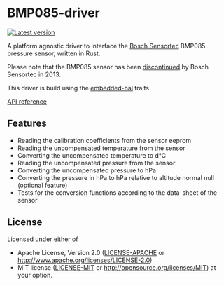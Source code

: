 BMP085-driver
=============

[![Latest version](https://img.shields.io/crates/v/bmp085-driver.svg)](https://crates.io/crates/bmp085-driver)

A platform agnostic driver to interface the [Bosch Sensortec][Bosch Sensortec] BMP085 pressure sensor, written in Rust.

Please note that the BMP085 sensor has been [discontinued](https://media.digikey.com/pdf/PCNs/Bosch/BMP085_Disc.pdf) by Bosch Sensortec in 2013.

This driver is build using the [embedded-hal](https://docs.rs/embedded-hal/) traits.

[API reference]

## Features

- Reading the calibration coefficients from the sensor eeprom
- Reading the uncompensated temperature from the sensor
- Converting the uncompensated temperature to d℃
- Reading the uncompensated pressure from the sensor
- Converting the uncompensated pressure to hPa
- Converting the pressure in hPa to hPa relative to altitude normal null (optional feature)
- Tests for the conversion functions according to the data-sheet of the sensor


## License

Licensed under either of
- Apache License, Version 2.0 ([LICENSE-APACHE](LICENSE-APACHE) or http://www.apache.org/licenses/LICENSE-2.0)
- MIT license ([LICENSE-MIT](LICENSE-MIT) or http://opensource.org/licenses/MIT)
at your option.

[API reference]: https://docs.rs/bmp085-driver
[Bosch Sensortec]: https://www.bosch-sensortec.com
